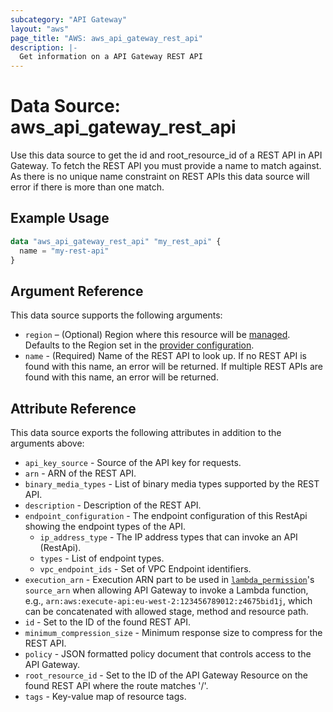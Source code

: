 ```yaml
---
subcategory: "API Gateway"
layout: "aws"
page_title: "AWS: aws_api_gateway_rest_api"
description: |-
  Get information on a API Gateway REST API
---
```


# Data Source: aws_api_gateway_rest_api

Use this data source to get the id and root_resource_id of a REST API in
API Gateway. To fetch the REST API you must provide a name to match against.
As there is no unique name constraint on REST APIs this data source will
error if there is more than one match.

## Example Usage

```terraform
data "aws_api_gateway_rest_api" "my_rest_api" {
  name = "my-rest-api"
}
```

## Argument Reference

This data source supports the following arguments:

* `region` – (Optional) Region where this resource will be [managed](https://docs.aws.amazon.com/general/latest/gr/rande.html#regional-endpoints). Defaults to the Region set in the [provider configuration](https://registry.terraform.io/providers/hashicorp/aws/latest/docs#aws-configuration-reference).
* `name` - (Required) Name of the REST API to look up. If no REST API is found with this name, an error will be returned. If multiple REST APIs are found with this name, an error will be returned.

## Attribute Reference

This data source exports the following attributes in addition to the arguments above:

* `api_key_source` - Source of the API key for requests.
* `arn` - ARN of the REST API.
* `binary_media_types` - List of binary media types supported by the REST API.
* `description` - Description of the REST API.
* `endpoint_configuration` - The endpoint configuration of this RestApi showing the endpoint types of the API.
    * `ip_address_type` - The IP address types that can invoke an API (RestApi).
    * `types` - List of endpoint types.
    * `vpc_endpoint_ids` - Set of VPC Endpoint identifiers.
* `execution_arn` - Execution ARN part to be used in [`lambda_permission`](/docs/providers/aws/r/lambda_permission.html)'s `source_arn` when allowing API Gateway to invoke a Lambda function, e.g., `arn:aws:execute-api:eu-west-2:123456789012:z4675bid1j`, which can be concatenated with allowed stage, method and resource path.
* `id` - Set to the ID of the found REST API.
* `minimum_compression_size` - Minimum response size to compress for the REST API.
* `policy` - JSON formatted policy document that controls access to the API Gateway.
* `root_resource_id` - Set to the ID of the API Gateway Resource on the found REST API where the route matches '/'.
* `tags` - Key-value map of resource tags.

